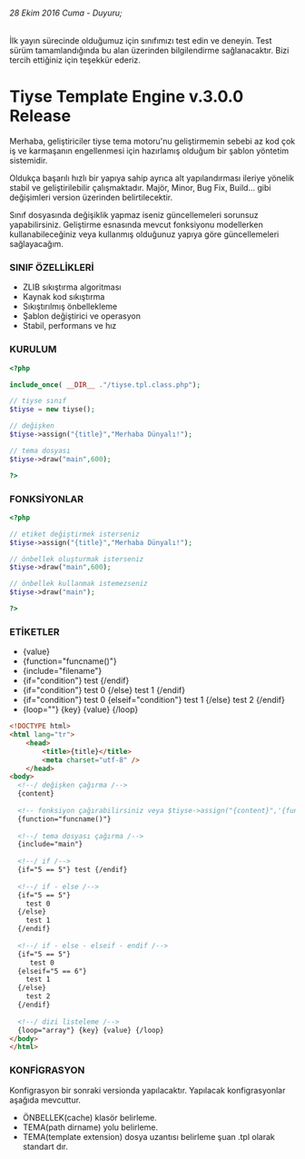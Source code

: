 ###### 28 Ekim 2016 Cuma - Duyuru;
İlk yayın sürecinde olduğumuz için sınıfımızı test edin ve deneyin. Test sürüm tamamlandığında bu alan üzerinden bilgilendirme sağlanacaktır. Bizi tercih ettiğiniz için teşekkür ederiz.

# Tiyse Template Engine v.3.0.0 Release
Merhaba, geliştiriciler tiyse tema motoru'nu geliştirmemin sebebi az kod çok iş ve karmaşanın engellenmesi için hazırlamış olduğum bir şablon yöntetim sistemidir.

Oldukça başarılı hızlı bir yapıya sahip ayrıca alt yapılandırması ileriye yönelik stabil ve geliştirilebilir çalışmaktadır. Majör, Minor, Bug Fix, Build... gibi değişimleri version üzerinden belirtilecektir.

Sınıf dosyasında değişiklik yapmaz iseniz güncellemeleri sorunsuz yapabilirsiniz. Geliştirme esnasında mevcut fonksiyonu modellerken kullanabileceğiniz veya kullanmış olduğunuz yapıya göre güncellemeleri sağlayacağım.

### SINIF ÖZELLİKLERİ
<ul>
  <li>ZLIB sıkıştırma algoritması</li>
  <li>Kaynak kod sıkıştırma</li>
  <li>Sıkıştırılmış önbellekleme</li>
  <li>Şablon değiştirici ve operasyon</li>
  <li>Stabil, performans ve hız</li>
</ul>

### KURULUM
```php
<?php

include_once( __DIR__ ."/tiyse.tpl.class.php");

// tiyse sınıf
$tiyse = new tiyse();

// değişken
$tiyse->assign("{title}","Merhaba Dünyalı!");

// tema dosyası
$tiyse->draw("main",600);

?>
```

### FONKSİYONLAR

```php
<?php

// etiket değiştirmek isterseniz
$tiyse->assign("{title}","Merhaba Dünyalı!");

// önbellek oluşturmak isterseniz
$tiyse->draw("main",600);

// önbellek kullanmak istemezseniz
$tiyse->draw("main");

?>
```

### ETİKETLER

<ul>
  <li>{value}</li>
  <li>{function="funcname()"}</li>
  <li>{include="filename"}</li>
  <li>{if="condition"} test {/endif}</li>
  <li>{if="condition"} test 0 {/else} test 1 {/endif}</li>
  <li>{if="condition"} test 0 {elseif="condition"} test 1 {/else} test 2 {/endif}</li>
  <li>{loop=""} {key} {value} {/loop}</li>
</ul>

```html
<!DOCTYPE html>
<html lang="tr">
	<head>
		<title>{title}</title>
		<meta charset="utf-8" />
	</head>
<body>
  <!--/ değişken çağırma /-->
  {content}
  
  <!-- fonksiyon çağırabilirsiniz veya $tiyse->assign("{content}",'{function="funcname()"}'); -->
  {function="funcname()"}
  
  <!--/ tema dosyası çağırma /-->
  {include="main"}
  
  <!--/ if /-->
  {if="5 == 5"} test {/endif}
  
  <!--/ if - else /-->
  {if="5 == 5"}
  	test 0
  {/else}
  	test 1
  {/endif}
  
  <!--/ if - else - elseif - endif /-->
  {if="5 == 5"}
  	 test 0
  {elseif="5 == 6"}
  	test 1
  {/else}
  	test 2
  {/endif}
  
  <!--/ dizi listeleme /-->
  {loop="array"} {key} {value} {/loop}
</body>
</html>
```

### KONFİGRASYON

Konfigrasyon bir sonraki versionda yapılacaktır. Yapılacak konfigrasyonlar aşağıda mevcuttur.

<ul>
  <li>ÖNBELLEK(cache) klasör belirleme.</li>
  <li>TEMA(path dirname) yolu belirleme.</li>
  <li>TEMA(template extension) dosya uzantısı belirleme şuan .tpl olarak standart dır.</li>
</ul>
